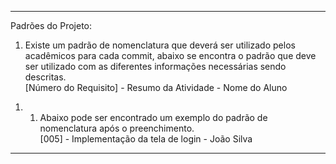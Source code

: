 ------------------------------
Padrões do Projeto:
1) Existe um padrão de nomenclatura que deverá ser utilizado pelos acadêmicos para cada commit, abaixo se encontra o padrão que deve ser utilizado com as diferentes informações necessárias sendo descritas.
<br>         [Número do Requisito] - Resumo da Atividade - Nome do Aluno
1. 1) Abaixo pode ser encontrado um exemplo do padrão de nomenclatura após o preenchimento.
<br>         [005] - Implementação da tela de login - João Silva
------------------------------


